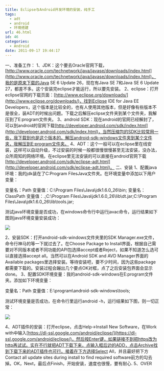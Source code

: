 ```yaml
---
title: Eclipse与Android开发环境的安装，纯手工
tags:
  - adt
  - android
  - 环境搭建
url: 46.html
id: 46
categories:
  - Android
date: 2011-09-17 19:44:17
---
```


一、准备工作： 1、JDK：这个要去Oracle官网下载，[http://www.oracle.com/technetwork/java/javase/downloads/index.html](http://www.oracle.com/technetwork/java/javase/downloads/index.html)，我的是原来下载的Java SE 6 Update 26，现在有Java SE 7和Java SE 6 Update 27，都差不多。这个安装完eclipse才能运行，所以要先安装。 2、eclipse：打开eclipse官网的下载页面：[http://www.eclipse.org/downloads/](http://www.eclipse.org/downloads/)，找到Eclipse IDE for Java EE Developers，这个版本是比较全的，也有人使用其他版本，但是好像有些版本不是很全，装ADT的时候出问题。下载之后解压eclipse文件夹到某个文件夹，我解压到了E:program文件夹。 3、android SDK：现在android的官网已经解封了，可以到android的官网下载[http://developer.android.com/sdk/index.html](http://developer.android.com/sdk/index.html)，当然压缩包的SDK比较常用一些，我下载到也是这个版本的。解压android-sdk-windows文件夹到某个文件夹，我解压到E:program文件夹。 4、ADT：这个一般可以在eclipse里在线安装，这样可以自动升级，不过安装的时候一般都很慢很慢甚至无法安装，没办法，众所周知的网络环境。在eclipse里无法安装的可以直接在android官网下载[http://developer.android.com/sdk/eclipse-adt.html](http://developer.android.com/sdk/eclipse-adt.html)。 二、安装 1、配置java环境：我的jdk装在了C:Program FilesJava文件夹。在环境变量中添加以下用户变量：

变量名：Path          变量值：C:\\Program Files\\Java\\jdk1.6.0_26\\bin;
变量名：ClassPath     变量值：.;C:\\Program Files\\Java\\jdk1.6.0\_26\\lib\\dt.jar;C:\\Program Files\\Java\\jdk1.6.0\_26\\lib\\tools.jar;

测试java环境变量是否成功，在windows命令行中运行javac命令，运行结果如下图则java环境变量安装成功：

![](http://sixlab.1x.net/wp-content/uploads/2012/09/9D6745B4E9849D9E3D3C2E1C37583503_B500_900_500_320.JPEG)

2、安装SDK：打开android-sdk-windows文件夹里的SDK Manager.exe文件，命令行神马的等一下就过去了。在Choose Package to Install界面，根据自己需要对不同版本或者不同功能的API包选择accept或者Reject，如果不知道怎么选可以直接选择accept all。当然可以在Android SDK and AVD Manager界面的Available packages里选择安装。等待安装吧，要不少时间，因为这些package都需要下载的。安装过程会蹦出几个要点OK对框，点了之后安装包界面会显示done。 3、配置SDK环境变量：我的android-sdk-windows在E:program文件夹。添加如下环境变量：

变量名：Path      变量值：E:\\program\\android-sdk-windows\\tools;

测试环境变量是否成功，在命令行里运行android -h，运行结果如下图，则一切正常：

![](http://sixlab.1x.net/wp-content/uploads/2012/09/401EC0E5076B43D37494205EC666C7F2_B500_900_500_132.JPEG)

4、ADT插件的安装：打开eclipse，点击Help->Install New Software，在Work with中输入[https://dl-ssl.google.com/android/eclipse/](https://dl-ssl.google.com/android/eclipse/)，然后按Enter键，如果链接不到把https改为http再试试。实在不行就把ADT下载下来，点输入框后边的ADD，点击Archive找到下载下来的ADT插件也可行。接着在下方选择Select All，并且最好把下方Contact all update sites during install to find required software前方的勾去掉。OK，Next，最后点Finish，开始安装，速度也很慢，要有耐心. 5、OVER